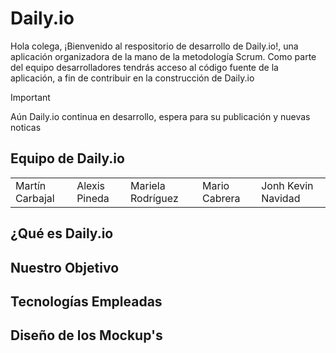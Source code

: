 # Daily.io
Hola colega, ¡Bienvenido al respositorio de desarrollo de Daily.io!, una aplicación organizadora de la mano de la metodología Scrum. Como parte del equipo desarrolladores tendrás acceso al código fuente de la aplicación, a fin de contribuir en la construcción de Daily.io

> [!IMPORTANT]
> Aún Daily.io continua en desarrollo, espera para su publicación y nuevas noticas

<h2>Equipo de Daily.io</h2>
<div style={padding: 10px}>
  <table style={margin: 0 auto}>
  <tr>
    <td>Martín Carbajal</td>
    <td>Alexis Pineda</td>
    <td>Mariela Rodríguez</td>
    <td>Mario Cabrera</td>
    <td>Jonh Kevin Navidad</td>
  </tr>
</table>
</div>

<h2>¿Qué es Daily.io</h2>
<h2>Nuestro Objetivo</h2>
<h2>Tecnologías Empleadas</h2>
<h2>Diseño de los Mockup's</h2>
